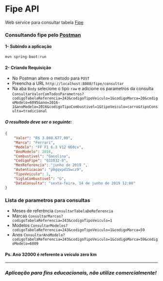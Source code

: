 # Fipe API
Web service para consultar tabela [Fipe](https://veiculos.fipe.org.br/)

### Consultando fipe pelo [Postman](https://www.getpostman.com/)

#### 1- Subindo a aplicação

`mvn spring-boot:run`

#### 2- Criando Requisição

* No Postman altere o metodo para `POST`
* Preencha a URL `http://localhost:8080/fipe/consultar`
* Na aba `Body` selecione o tipo `raw` e adicione os parametros da consulta
`ConsultarValorComTodosParametros?codigoTabelaReferencia=243&codigoTipoVeiculo=1&codigoMarca=20&codigoModelo=6095&ano=2016-1&anoModelo=2016&codigoTipoCombustivel=1&tipoVeiculo=carro&tipoConsulta=tradicional`

##### O resultado deve ser o seguinte:
```json
{
    "Valor": "R$ 3.088.677,00",
    "Marca": "Ferrari",
    "Modelo": "FF F1 6.3 V12 660cv",
    "AnoModelo": 2016,
    "Combustivel": "Gasolina",
    "CodigoFipe": "031032-8",
    "MesReferencia": "junho de 2019 ",
    "Autenticacao": "p0gqvpd15wcz9",
    "TipoVeiculo": 1,
    "SiglaCombustivel": "G",
    "DataConsulta": "sexta-feira, 14 de junho de 2019 12:00"
}
```

### Lista de parametros para consultas

* Meses de referência `ConsultarTabelaDeReferencia`
* Marcas `ConsultarMarcas?codigoTabelaReferencia=243&codigoTipoVeiculo=1`
* Modelos `ConsultarModelos?codigoTabelaReferencia=243&codigoTipoVeiculo=1&codigoMarca=59`
* Anos `ConsultarAnoModelo?codigoTabelaReferencia=243&codigoTipoVeiculo=1&codigoMarca=59&codigoModelo=6809`

#### Ps. Ano 32000 é referente a veículo zero km

***
### _Aplicação para fins educacionais, não utilize comercialmente!_
